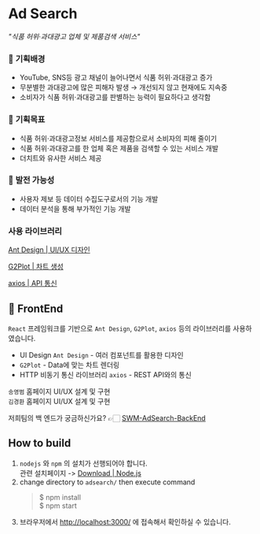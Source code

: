 # Ad Search  
*_"식품 허위·과대광고 업체 및 제품검색 서비스"_*

### 🚩 **기획배경**

- YouTube, SNS등 광고 채널이 늘어나면서 식품 허위·과대광고 증가
- 무분별한 과대광고에 많은 피해자 발생 → 개선되지 않고 현재에도 지속중
- 소비자가 식품 허위·과대광고를 판별하는 능력이 필요하다고 생각함

### 🚩 **기획목표**

- 식품 허위·과대광고정보 서비스를  제공함으로서 소비자의 피해 줄이기
- 식품 허위·과대광고를 한 업체 혹은 제품을 검색할 수 있는 서비스 개발
- 더치트와 유사한 서비스 제공

### 🚩 **발전 가능성**

- 사용자 제보 등 데이터 수집도구로서의 기능 개발
- 데이터 분석을 통해 부가적인 기능 개발

### 사용 라이브러리

[Ant Design | UI/UX 디자인](https://ant.design/)

[G2Plot | 차트 생성](https://g2plot.antv.vision/)

[axios | API 통신](https://github.com/axios/axios)

## 👯 FrontEnd

`React` 프레임워크를 기반으로 `Ant Design`, `G2Plot`, `axios` 등의 라이브러리를 사용하였습니다.
- UI Design `Ant Design` - 여러 컴포넌트를 활용한 디자인
- `G2Plot` - Data에 맞는 차트 렌더링
- HTTP 비동기 통신 라이브러리 `axios` - REST API와의 통신

`송영범` 홈페이지 UI/UX 설계 및 구현  
`김경환` 홈페이지 UI/UX 설계 및 구현  

저희팀의 백 엔드가 궁금하신가요? 👉🏻 [SWM-AdSearch-BackEnd](https://github.com/swm-pgui/SWM-AdSearch-Intergrated/tree/main/SWM-AdSearch-BackEnd-main)

## How to build

1. `nodejs` 와 `npm` 의 설치가 선행되어야 합니다.  
관련 설치페이지 -> [Download | Node.js](https://nodejs.org/en/download/)  
2. change directory to `adsearch/` then execute command    
   > $ npm install    
$ npm start  
3. 브라우저에서 [http://localhost:3000/](http://localhost:3000/) 에 접속해서 확인하실 수 있습니다.
